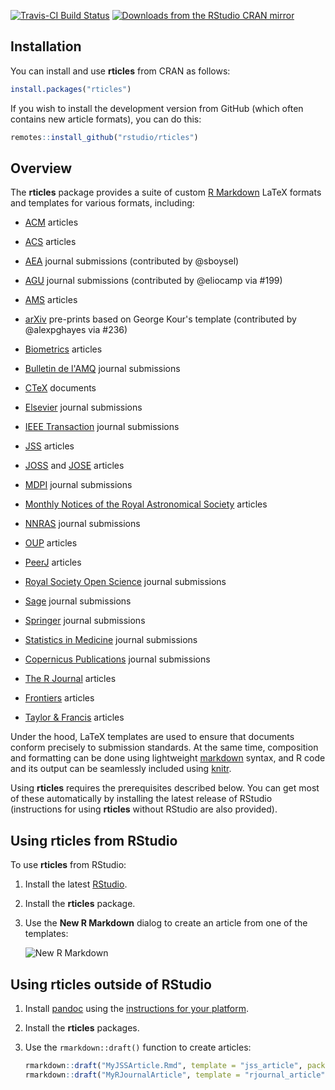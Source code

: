 [![Travis-CI Build Status](https://travis-ci.org/rstudio/rticles.svg?branch=master)](https://travis-ci.org/rstudio/rticles)
[![Downloads from the RStudio CRAN mirror](https://cranlogs.r-pkg.org/badges/rticles)](https://cran.r-project.org/package=rticles)

## Installation

You can install and use **rticles** from CRAN as follows:

```r
install.packages("rticles")
```

If you wish to install the development version from GitHub (which often contains new article formats), you can do this:

```r
remotes::install_github("rstudio/rticles")
```

## Overview

The **rticles** package provides a suite of custom [R Markdown](http://rmarkdown.rstudio.com) LaTeX formats and templates for various formats, including:

- [ACM](http://www.acm.org/) articles

- [ACS](http://pubs.acs.org/) articles

- [AEA](https://www.aeaweb.org/journals/policies/templates) journal submissions (contributed by @sboysel)

- [AGU](https://sites.agu.org/) journal submissions (contributed by @eliocamp via #199)

- [AMS](https://www.ametsoc.org/) articles

- [arXiv](https://arxiv.org/) pre-prints based on George Kour's template (contributed by @alexpghayes via #236)

- [Biometrics](http://www.biometrics.tibs.org/) articles

- [Bulletin de l'AMQ](https://www.amq.math.ca/bulletin/) journal submissions

- [CTeX](https://ctan.org/pkg/ctex) documents

- [Elsevier](https://www.elsevier.com) journal submissions

- [IEEE Transaction](http://www.ieee.org/publications_standards/publications/authors/author_templates.html) journal submissions

- [JSS](http://www.jstatsoft.org/) articles

- [JOSS](http://joss.theoj.org/) and [JOSE](https://jose.theoj.org/) articles

- [MDPI](http://www.mdpi.com) journal submissions

- [Monthly Notices of the Royal Astronomical Society](https://academic.oup.com/mnras) articles

- [NNRAS](https://www.ras.org.uk/news-and-press/2641-new-version-of-the-mnras-latex-package) journal submissions

- [OUP](https://academic.oup.com/journals/pages/authors/preparing_your_manuscript) articles

- [PeerJ](https://peerj.com) articles

- [Royal Society Open Science](http://rsos.royalsocietypublishing.org/) journal submissions

- [Sage](https://uk.sagepub.com/en-gb/eur/manuscript-submission-guidelines) journal submissions

- [Springer](https://www.springer.com/gp/livingreviews/latex-templates) journal submissions

- [Statistics in Medicine](http://onlinelibrary.wiley.com/journal/10.1002/(ISSN)1097-0258/homepage/la_tex_class_file.htm) journal submissions

- [Copernicus Publications](https://publications.copernicus.org) journal submissions

- [The R Journal](https://journal.r-project.org/) articles

- [Frontiers](https://www.frontiersin.org/) articles

- [Taylor & Francis](http://www.tandf.co.uk/) articles

Under the hood, LaTeX templates are used to ensure that documents conform precisely to submission standards. At the same time, composition and formatting can be done using lightweight [markdown](https://rmarkdown.rstudio.com/authoring_basics.html) syntax, and R code and its output can be seamlessly included using [knitr](https://yihui.name/knitr/).

Using **rticles** requires the prerequisites described below. You can get most of these automatically by installing the latest release of RStudio (instructions for using **rticles** without RStudio are also provided).

## Using rticles from RStudio

To use **rticles** from RStudio:

1. Install the latest [RStudio](http://www.rstudio.com/products/rstudio/download/).

2. Install the **rticles** package. 

3. Use the **New R Markdown** dialog to create an article from one of the templates:

    ![New R Markdown](https://rmarkdown.rstudio.com/images/new_r_markdown.png)

## Using rticles outside of RStudio

1. Install [pandoc](http://pandoc.org) using the [instructions for your platform](https://rmarkdown.rstudio.com/docs/articles/pandoc.html).

2. Install the **rticles** packages.

3. Use the `rmarkdown::draft()` function to create articles:

    ```r
    rmarkdown::draft("MyJSSArticle.Rmd", template = "jss_article", package = "rticles")
    rmarkdown::draft("MyRJournalArticle", template = "rjournal_article", package = "rticles")
    ```
